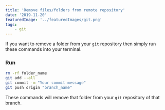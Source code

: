 ```yaml
---
title: 'Remove files/folders from remote repository'
date: '2019-11-20'
featuredImage: '../featuredImages/git.png'
tags:
    - git
---
```


If you want to remove a folder from your `git` repository then simply run these commands into your terminal.
<br>

### Run
```bash
rm -rf folder_name
git add --all
git commit -m "Your commit message"
git push origin "branch_name"
```

These commands will remove that folder from your `git` repository of that branch.
